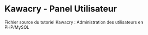 Kawacry - Panel Utilisateur
===========================

Fichier source du tutoriel Kawacry : Administration des utilisateurs en PHP/MySQL

